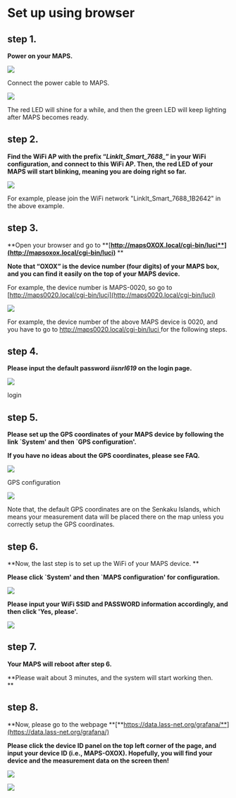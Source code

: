 # Set up using browser

## step 1.

**Power on your MAPS.**

![](/assets/poweron_01.png)

Connect the power cable to MAPS.

![](/assets/poweron_02.png)

The red LED will shine for a while, and then the green LED will keep lighting after MAPS becomes ready.

## step 2.

**Find the WiFi AP with the prefix “**_**LinkIt\_Smart\_7688\_**_**” in your WiFi configuration, and connect to this WiFi AP. Then, the red LED of your MAPS will start blinking, meaning you are doing right so far.**

![](/assets/findap.png)

For example, please join the WiFi network "LinkIt\_Smart\_7688\_1B2642" in the above example.

## step 3.

**Open your browser and go to **[**http://mapsOXOX.local/cgi-bin/luci**](http://mapsoxox.local/cgi-bin/luci)** **

**Note that “OXOX” is the device number \(four digits\) of your MAPS box, and you can find it easily on the top of your MAPS device.**

For example, the device number is MAPS-0020, so go to [http://maps0020.local/cgi-bin/luci](http://maps0020.local/cgi-bin/luci)

![](/assets/mapssticker.png)

For example, the device number of the above MAPS device is 0020, and you have to go to [http://maps0020.local/cgi-bin/luci ](http://maps0020.local/cgi-bin/luci)for the following steps.

## step 4.

**Please input the default password **_**iisnrl619**_** on the login page.**

![](/assets/login.png)

login

## step 5.

**Please set up the GPS coordinates of your MAPS device by following the link \`System' and then \`GPS configuration'.**

**If you have no ideas about the GPS coordinates, please see FAQ.**

![](/assets/gps01.png)

GPS configuration

![](/assets/gps02.png)

Note that, the default GPS coordinates are on the Senkaku Islands, which means your measurement data will be placed there on the map unless you correctly setup the GPS coordinates.

## step 6.

**Now, the last step is to set up the WiFi of your MAPS device. **

**Please click \`System' and then \`MAPS configuration' for configuration.**

![](/assets/maps_config01.png)

**Please input your WiFi SSID and PASSWORD information accordingly, and then click 'Yes, please'.**

![](/assets/maps_config02.png)

## step 7.

**Your MAPS will reboot after step 6.**

**Please wait about 3 minutes, and the system will start working then.  
**

## step 8.

**Now, please go to the webpage **[**https://data.lass-net.org/grafana/**](https://data.lass-net.org/grafana/)

**Please click the device ID panel on the top left corner of the page, and input your device ID \(i.e., MAPS-OXOX\). Hopefully, you will find your device and the measurement data on the screen then!**

![](/assets/grafana01.png)

![](/assets/grafana02.png)

